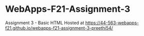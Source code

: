 # WebApps-F21-Assignment-3
Assignment 3 - Basic HTML
Hosted at  https://44-563-webapps-f21.github.io/webapps-f21-assignment-3-preethi54/
